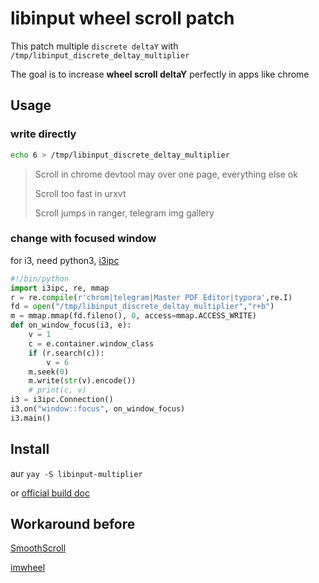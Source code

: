 # libinput wheel scroll patch
This patch multiple `discrete deltaY` with `/tmp/libinput_discrete_deltay_multiplier`

The goal is to increase **wheel scroll deltaY** perfectly in apps like chrome

## Usage
### write directly
```sh
echo 6 > /tmp/libinput_discrete_deltay_multiplier
```
> Scroll in chrome devtool may over one page, everything else ok
>
> Scroll too fast in urxvt
>
> Scroll jumps in ranger, telegram img gallery

### change with focused window

for i3, need python3, [i3ipc](https://github.com/acrisci/i3ipc-python)
```python
#!/bin/python
import i3ipc, re, mmap
r = re.compile(r'chrom|telegram|Master PDF Editor|typora',re.I)
fd = open("/tmp/libinput_discrete_deltay_multiplier","r+b")
m = mmap.mmap(fd.fileno(), 0, access=mmap.ACCESS_WRITE)
def on_window_focus(i3, e):
    v = 1
    c = e.container.window_class
    if (r.search(c)):
        v = 6
    m.seek(0)
    m.write(str(v).encode())
    # print(c, v)
i3 = i3ipc.Connection()
i3.on("window::focus", on_window_focus)
i3.main()
```

## Install

aur `yay -S libinput-multiplier`

or [official build doc](https://wayland.freedesktop.org/libinput/doc/latest/building.html)

##  Workaround before

[SmoothScroll](https://chrome.google.com/webstore/detail/smoothscroll/nbokbjkabcmbfdlbddjidfmibcpneigj)

[imwheel](http://imwheel.sourceforge.net/)